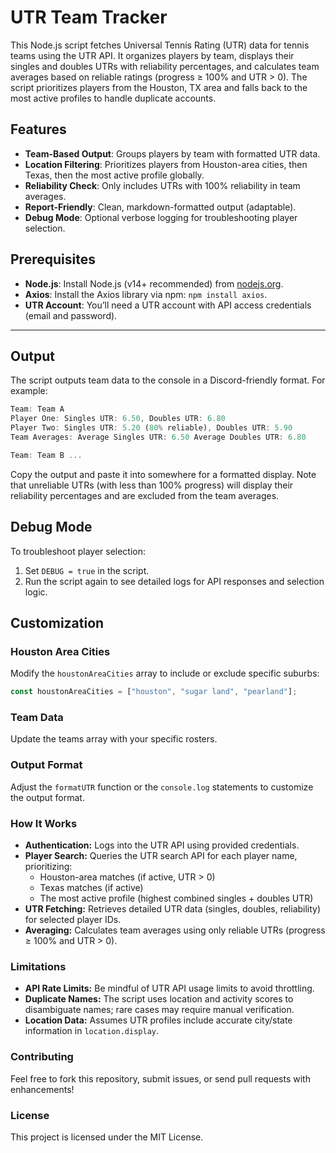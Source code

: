 # UTR Team Tracker

This Node.js script fetches Universal Tennis Rating (UTR) data for tennis teams using the UTR API. It organizes players by team, displays their singles and doubles UTRs with reliability percentages, and calculates team averages based on reliable ratings (progress ≥ 100% and UTR > 0). The script prioritizes players from the Houston, TX area and falls back to the most active profiles to handle duplicate accounts.

## Features

- **Team-Based Output**: Groups players by team with formatted UTR data.
- **Location Filtering**: Prioritizes players from Houston-area cities, then Texas, then the most active profile globally.
- **Reliability Check**: Only includes UTRs with 100% reliability in team averages.
- **Report-Friendly**: Clean, markdown-formatted output (adaptable).
- **Debug Mode**: Optional verbose logging for troubleshooting player selection.

## Prerequisites

- **Node.js**: Install Node.js (v14+ recommended) from [nodejs.org](https://nodejs.org/).
- **Axios**: Install the Axios library via npm: `npm install axios`.
- **UTR Account**: You’ll need a UTR account with API access credentials (email and password).

---

## Output

The script outputs team data to the console in a Discord-friendly format. For example:
```javascript
Team: Team A
Player One: Singles UTR: 6.50, Doubles UTR: 6.80
Player Two: Singles UTR: 5.20 (80% reliable), Doubles UTR: 5.90
Team Averages: Average Singles UTR: 6.50 Average Doubles UTR: 6.80

Team: Team B ...
```


Copy the output and paste it into somewhere for a formatted display. Note that unreliable UTRs (with less than 100% progress) will display their reliability percentages and are excluded from the team averages.

## Debug Mode

To troubleshoot player selection:

1. Set `DEBUG = true` in the script.
2. Run the script again to see detailed logs for API responses and selection logic.

## Customization

### Houston Area Cities

Modify the `houstonAreaCities` array to include or exclude specific suburbs:

```javascript
const houstonAreaCities = ["houston", "sugar land", "pearland"];
```

### Team Data

Update the teams array with your specific rosters.

### Output Format

Adjust the `formatUTR` function or the `console.log` statements to customize the output format.

### How It Works

- **Authentication:** Logs into the UTR API using provided credentials.
- **Player Search:** Queries the UTR search API for each player name, prioritizing:
  - Houston-area matches (if active, UTR > 0)
  - Texas matches (if active)
  - The most active profile (highest combined singles + doubles UTR)
- **UTR Fetching:** Retrieves detailed UTR data (singles, doubles, reliability) for selected player IDs.
- **Averaging:** Calculates team averages using only reliable UTRs (progress ≥ 100% and UTR > 0).

### Limitations

- **API Rate Limits:** Be mindful of UTR API usage limits to avoid throttling.
- **Duplicate Names:** The script uses location and activity scores to disambiguate names; rare cases may require manual verification.
- **Location Data:** Assumes UTR profiles include accurate city/state information in `location.display`.

### Contributing

Feel free to fork this repository, submit issues, or send pull requests with enhancements!

### License

This project is licensed under the MIT License.
